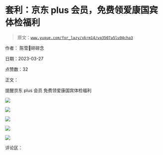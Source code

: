 # 套利：京东 plus 会员，免费领爱康国宾体检福利

> 原文：[`www.yuque.com/for_lazy/xkrm14/vq3507a5lu94cha3`](https://www.yuque.com/for_lazy/xkrm14/vq3507a5lu94cha3)

作者： 陈雪🦉碎碎念

日期：2023-03-27

点赞数：32

正文：

提醒京东 plus 会员 免费领爱康国宾体检福利

![](img/4b61816f4286891b2e99f5b146d2e050.png)  

![](img/dfcc885953032f17ada8bed28c2c107c.png)  

![](img/e77ec61d259f4852ea631f3f0769fcaa.png)  

![](img/9596787b4b6a961cb17d08042612e8a5.png)  

![](img/fb4b276c59ec87bdf48232cdabf06a9c.png)  

评论区：


